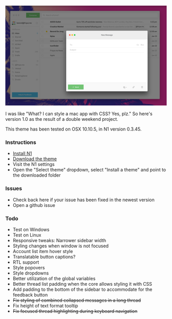 ![Preview 1](preview1@2x.png)

I was like "What? I can style a mac app with CSS? Yes, plz."
So here's version 1.0 as the result of a double weekend project.

This theme has been tested on OSX 10.10.5, in N1 version 0.3.45.

### Instructions
- [Install N1](https://www.nylas.com/n1)
- [Download the theme](https://github.com/Frique/N1-Berend/releases)
- Visit the N1 settings
- Open the "Select theme" dropdown, select "Install a theme" and point to the downloaded folder

### Issues
- Check back here if your issue has been fixed in the newest version
- Open a github issue

### Todo
- Test on Windows
- Test on Linux
- Responsive tweaks: Narrower sidebar width
- Styling changes when window is not focused
- Account list item hover style
- Translatable button captions?
- RTL support
- Style popovers
- Style dropdowns
- Better utilization of the global variables
- Better thread list padding when the core allows styling it with CSS
- Add padding to the bottom of the sidebar to accommodate for the feedback button
- ~~Fix styling of combined collapsed messages in a long thread~~
- Fix height of text format tooltip
- ~~Fix focused thread highlighting during keyboard navigation~~
